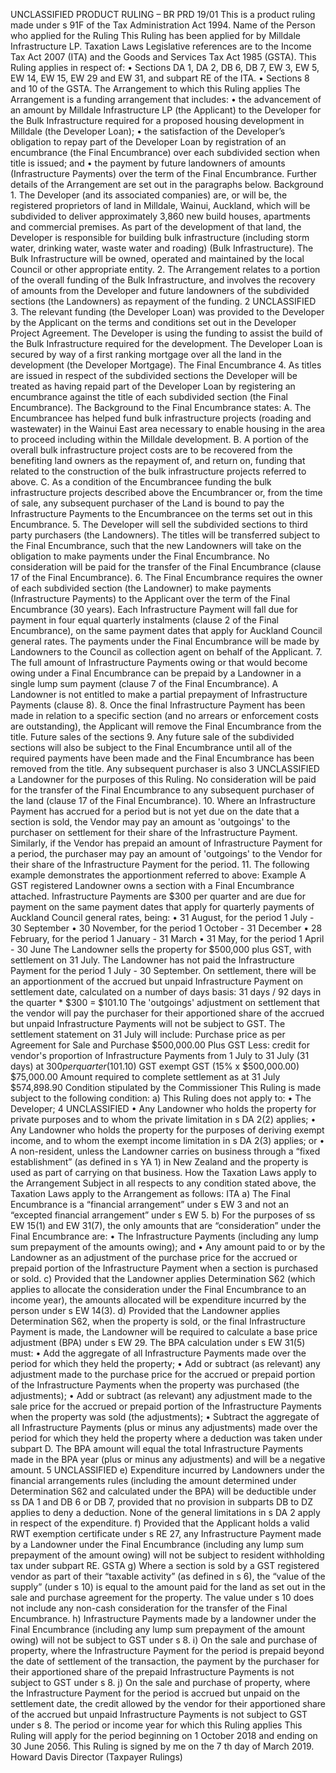 UNCLASSIFIED PRODUCT RULING – BR PRD 19/01 This is a product ruling made under s 91F of the Tax Administration Act 1994. Name of the Person who applied for the Ruling This Ruling has been applied for by Milldale Infrastructure LP. Taxation Laws Legislative references are to the Income Tax Act 2007 (ITA) and the Goods and Services Tax Act 1985 (GSTA). This Ruling applies in respect of: • Sections DA 1, DA 2, DB 6, DB 7, EW 3, EW 5, EW 14, EW 15, EW 29 and EW 31, and subpart RE of the ITA. • Sections 8 and 10 of the GSTA. The Arrangement to which this Ruling applies The Arrangement is a funding arrangement that includes: • the advancement of an amount by Milldale Infrastructure LP (the Applicant) to the Developer for the Bulk Infrastructure required for a proposed housing development in Milldale (the Developer Loan); • the satisfaction of the Developer’s obligation to repay part of the Developer Loan by registration of an encumbrance (the Final Encumbrance) over each subdivided section when title is issued; and • the payment by future landowners of amounts (Infrastructure Payments) over the term of the Final Encumbrance. Further details of the Arrangement are set out in the paragraphs below. Background 1. The Developer (and its associated companies) are, or will be, the registered proprietors of land in Milldale, Wainui, Auckland, which will be subdivided to deliver approximately 3,860 new build houses, apartments and commercial premises. As part of the development of that land, the Developer is responsible for building bulk infrastructure (including storm water, drinking water, waste water and roading) (Bulk Infrastructure). The Bulk Infrastructure will be owned, operated and maintained by the local Council or other appropriate entity. 2. The Arrangement relates to a portion of the overall funding of the Bulk Infrastructure, and involves the recovery of amounts from the Developer and future landowners of the subdivided sections (the Landowners) as repayment of the funding. 2 UNCLASSIFIED 3. The relevant funding (the Developer Loan) was provided to the Developer by the Applicant on the terms and conditions set out in the Developer Project Agreement. The Developer is using the funding to assist the build of the Bulk Infrastructure required for the development. The Developer Loan is secured by way of a first ranking mortgage over all the land in the development (the Developer Mortgage). The Final Encumbrance 4. As titles are issued in respect of the subdivided sections the Developer will be treated as having repaid part of the Developer Loan by registering an encumbrance against the title of each subdivided section (the Final Encumbrance). The Background to the Final Encumbrance states: A. The Encumbrancee has helped fund bulk infrastructure projects (roading and wastewater) in the Wainui East area necessary to enable housing in the area to proceed including within the Milldale development. B. A portion of the overall bulk infrastructure project costs are to be recovered from the benefiting land owners as the repayment of, and return on, funding that related to the construction of the bulk infrastructure projects referred to above. C. As a condition of the Encumbrancee funding the bulk infrastructure projects described above the Encumbrancer or, from the time of sale, any subsequent purchaser of the Land is bound to pay the Infrastructure Payments to the Encumbrancee on the terms set out in this Encumbrance. 5. The Developer will sell the subdivided sections to third party purchasers (the Landowners). The titles will be transferred subject to the Final Encumbrance, such that the new Landowners will take on the obligation to make payments under the Final Encumbrance. No consideration will be paid for the transfer of the Final Encumbrance (clause 17 of the Final Encumbrance). 6. The Final Encumbrance requires the owner of each subdivided section (the Landowner) to make payments (Infrastructure Payments) to the Applicant over the term of the Final Encumbrance (30 years). Each Infrastructure Payment will fall due for payment in four equal quarterly instalments (clause 2 of the Final Encumbrance), on the same payment dates that apply for Auckland Council general rates. The payments under the Final Encumbrance will be made by Landowners to the Council as collection agent on behalf of the Applicant. 7. The full amount of Infrastructure Payments owing or that would become owing under a Final Encumbrance can be prepaid by a Landowner in a single lump sum payment (clause 7 of the Final Encumbrance). A Landowner is not entitled to make a partial prepayment of Infrastructure Payments (clause 8). 8. Once the final Infrastructure Payment has been made in relation to a specific section (and no arrears or enforcement costs are outstanding), the Applicant will remove the Final Encumbrance from the title. Future sales of the sections 9. Any future sale of the subdivided sections will also be subject to the Final Encumbrance until all of the required payments have been made and the Final Encumbrance has been removed from the title. Any subsequent purchaser is also 3 UNCLASSIFIED a Landowner for the purposes of this Ruling. No consideration will be paid for the transfer of the Final Encumbrance to any subsequent purchaser of the land (clause 17 of the Final Encumbrance). 10. Where an Infrastructure Payment has accrued for a period but is not yet due on the date that a section is sold, the Vendor may pay an amount as 'outgoings' to the purchaser on settlement for their share of the Infrastructure Payment. Similarly, if the Vendor has prepaid an amount of Infrastructure Payment for a period, the purchaser may pay an amount of 'outgoings' to the Vendor for their share of the Infrastructure Payment for the period. 11. The following example demonstrates the apportionment referred to above: Example A GST registered Landowner owns a section with a Final Encumbrance attached. Infrastructure Payments are $300 per quarter and are due for payment on the same payment dates that apply for quarterly payments of Auckland Council general rates, being: • 31 August, for the period 1 July - 30 September • 30 November, for the period 1 October - 31 December • 28 February, for the period 1 January - 31 March • 31 May, for the period 1 April - 30 June The Landowner sells the property for $500,000 plus GST, with settlement on 31 July. The Landowner has not paid the Infrastructure Payment for the period 1 July - 30 September. On settlement, there will be an apportionment of the accrued but unpaid Infrastructure Payment on settlement date, calculated on a number of days basis: 31 days / 92 days in the quarter \* $300 = $101.10 The 'outgoings' adjustment on settlement that the vendor will pay the purchaser for their apportioned share of the accrued but unpaid Infrastructure Payments will not be subject to GST. The settlement statement on 31 July will include: Purchase price as per Agreement for Sale and Purchase $500,000.00 Plus GST Less: credit for vendor's proportion of Infrastructure Payments from 1 July to 31 July (31 days) at $300 per quarter ($101.10) GST exempt GST (15% x $500,000.00) $75,000.00 Amount required to complete settlement as at 31 July $574,898.90 Condition stipulated by the Commissioner This Ruling is made subject to the following condition: a) This Ruling does not apply to: • The Developer; 4 UNCLASSIFIED • Any Landowner who holds the property for private purposes and to whom the private limitation in s DA 2(2) applies; • Any Landowner who holds the property for the purposes of deriving exempt income, and to whom the exempt income limitation in s DA 2(3) applies; or • A non-resident, unless the Landowner carries on business through a “fixed establishment” (as defined in s YA 1) in New Zealand and the property is used as part of carrying on that business. How the Taxation Laws apply to the Arrangement Subject in all respects to any condition stated above, the Taxation Laws apply to the Arrangement as follows: ITA a) The Final Encumbrance is a “financial arrangement” under s EW 3 and not an “excepted financial arrangement” under s EW 5. b) For the purposes of ss EW 15(1) and EW 31(7), the only amounts that are “consideration” under the Final Encumbrance are: • The Infrastructure Payments (including any lump sum prepayment of the amounts owing); and • Any amount paid to or by the Landowner as an adjustment of the purchase price for the accrued or prepaid portion of the Infrastructure Payment when a section is purchased or sold. c) Provided that the Landowner applies Determination S62 (which applies to allocate the consideration under the Final Encumbrance to an income year), the amounts allocated will be expenditure incurred by the person under s EW 14(3). d) Provided that the Landowner applies Determination S62, when the property is sold, or the final Infrastructure Payment is made, the Landowner will be required to calculate a base price adjustment (BPA) under s EW 29. The BPA calculation under s EW 31(5) must: • Add the aggregate of all Infrastructure Payments made over the period for which they held the property; • Add or subtract (as relevant) any adjustment made to the purchase price for the accrued or prepaid portion of the Infrastructure Payments when the property was purchased (the adjustments); • Add or subtract (as relevant) any adjustment made to the sale price for the accrued or prepaid portion of the Infrastructure Payments when the property was sold (the adjustments); • Subtract the aggregate of all Infrastructure Payments (plus or minus any adjustments) made over the period for which they held the property where a deduction was taken under subpart D. The BPA amount will equal the total Infrastructure Payments made in the BPA year (plus or minus any adjustments) and will be a negative amount. 5 UNCLASSIFIED e) Expenditure incurred by Landowners under the financial arrangements rules (including the amount determined under Determination S62 and calculated under the BPA) will be deductible under ss DA 1 and DB 6 or DB 7, provided that no provision in subparts DB to DZ applies to deny a deduction. None of the general limitations in s DA 2 apply in respect of the expenditure. f) Provided that the Applicant holds a valid RWT exemption certificate under s RE 27, any Infrastructure Payment made by a Landowner under the Final Encumbrance (including any lump sum prepayment of the amount owing) will not be subject to resident withholding tax under subpart RE. GSTA g) Where a section is sold by a GST registered vendor as part of their “taxable activity” (as defined in s 6), the “value of the supply” (under s 10) is equal to the amount paid for the land as set out in the sale and purchase agreement for the property. The value under s 10 does not include any non-cash consideration for the transfer of the Final Encumbrance. h) Infrastructure Payments made by a landowner under the Final Encumbrance (including any lump sum prepayment of the amount owing) will not be subject to GST under s 8. i) On the sale and purchase of property, where the Infrastructure Payment for the period is prepaid beyond the date of settlement of the transaction, the payment by the purchaser for their apportioned share of the prepaid Infrastructure Payments is not subject to GST under s 8. j) On the sale and purchase of property, where the Infrastructure Payment for the period is accrued but unpaid on the settlement date, the credit allowed by the vendor for their apportioned share of the accrued but unpaid Infrastructure Payments is not subject to GST under s 8. The period or income year for which this Ruling applies This Ruling will apply for the period beginning on 1 October 2018 and ending on 30 June 2056. This Ruling is signed by me on the 7 th day of March 2019. Howard Davis Director (Taxpayer Rulings)